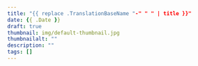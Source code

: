 ```yaml
---
title: "{{ replace .TranslationBaseName "-" " " | title }}"
date: {{ .Date }}
draft: true
thumbnail: img/default-thumbnail.jpg
thumbnailalt: ""
description: ""
tags: []
---
```


